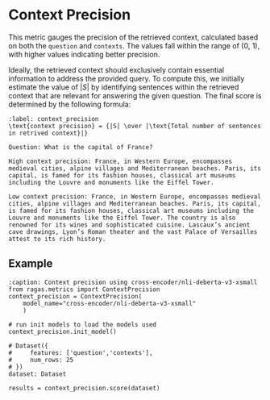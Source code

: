 # Context Precision


This metric gauges the precision of the retrieved context, calculated based on both the `question` and `contexts`. The values fall within the range of (0, 1), with higher values indicating better precision.

Ideally, the retrieved context should exclusively contain essential information to address the provided query. To compute this, we initially estimate the value of $|S|$ by identifying sentences within the retrieved context that are relevant for answering the given question. The final score is determined by the following formula:

```{math}
:label: context_precision
\text{context precision} = {|S| \over |\text{Total number of sentences in retrived context}|}
```

```{hint}
Question: What is the capital of France?

High context precision: France, in Western Europe, encompasses medieval cities, alpine villages and Mediterranean beaches. Paris, its capital, is famed for its fashion houses, classical art museums including the Louvre and monuments like the Eiffel Tower. 

Low context precision: France, in Western Europe, encompasses medieval cities, alpine villages and Mediterranean beaches. Paris, its capital, is famed for its fashion houses, classical art museums including the Louvre and monuments like the Eiffel Tower. The country is also renowned for its wines and sophisticated cuisine. Lascaux’s ancient cave drawings, Lyon’s Roman theater and the vast Palace of Versailles attest to its rich history.

```


## Example

```{code-block} python
:caption: Context precision using cross-encoder/nli-deberta-v3-xsmall 
from ragas.metrics import ContextPrecision
context_precision = ContextPrecision(
    model_name="cross-encoder/nli-deberta-v3-xsmall"
    )

# run init models to load the models used
context_precision.init_model()

# Dataset({
#     features: ['question','contexts'],
#     num_rows: 25
# })
dataset: Dataset

results = context_precision.score(dataset)
```